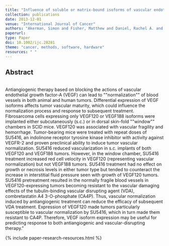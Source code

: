 ```yaml
---
title: "Influence of soluble or matrix-bound isoforms of vascular endothelial growth factor-A on tumor response to vascular-targeted strategies"
collection: publications
date: 2013-12-01
venue: "International Journal of Cancer"
authors: "Akerman, Simon and Fisher, Matthew and Daniel, Rachel A. and Lefley, Diane and Reyes-Aldasoro, Constantino C. and Lunt, Sarah Jane and Harris, Sheila and Bjorndahl, Meit and Williams, Leigh J. and Evans, Helen and Barber, Paul R. and Prise, Vivien E. and Vojnovic, Borivoj and Kanthou, Chryso and Tozer, Gillian M."
paperurl:
type: Paper
doi: 10.1002/ijc.28281
theme: "cancer, methods, software, hardware"
resources: " "
---
```

<h2> Abstract </h2>  <br> Antiangiogenic therapy based on blocking the actions of vascular endothelial growth factor-A (VEGF) can lead to ""normalization"" of blood vessels in both animal and human tumors. Differential expression of VEGF isoforms affects tumor vascular maturity, which could influence the normalization process and response to subsequent treatment. Fibrosarcoma cells expressing only VEGF120 or VEGF188 isoforms were implanted either subcutaneously (s.c.) or in dorsal skin-fold ""window"" chambers in SCID mice. VEGF120 was associated with vascular fragility and hemorrhage. Tumor-bearing mice were treated with repeat doses of SU5416, an indolinone receptor tyrosine kinase inhibitor with activity against VEGFR-2 and proven preclinical ability to induce tumor vascular normalization. SU5416 reduced vascularization in s.c. implants of both VEGF120 and VEGF188 tumors. However, in the window chamber, SU5416 treatment increased red cell velocity in VEGF120 (representing vascular normalization) but not VEGF188 tumors. SU5416 treatment had no effect on growth or necrosis levels in either tumor type but tended to counteract the increase in interstitial fluid pressure seen with growth of VEGF120 tumors. SU5416 pretreatment resulted in the normally fragile blood vessels in VEGF120-expressing tumors becoming resistant to the vascular damaging effects of the tubulin-binding vascular disrupting agent (VDA), combretastatin A4 3-O-phosphate (CA4P). Thus, vascular normalization induced by antiangiogenic treatment can reduce the efficacy of subsequent VDA treatment. Expression of VEGF120 made tumors particularly susceptible to vascular normalization by SU5416, which in turn made them resistant to CA4P. Therefore, VEGF isoform expression may be useful for predicting response to both antiangiogenic and vascular-disrupting therapy."

{% include paper-research-resources.html %}
